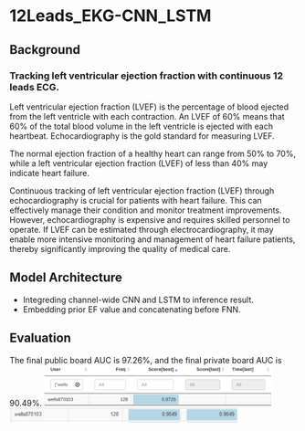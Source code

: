 # 12Leads_EKG-CNN_LSTM
## Background
### Tracking left ventricular ejection fraction with continuous 12 leads ECG.

Left ventricular ejection fraction (LVEF) is the percentage of blood ejected from the left ventricle with each contraction. An LVEF of 60% means that 60% of the total blood volume in the left ventricle is ejected with each heartbeat. Echocardiography is the gold standard for measuring LVEF.

The normal ejection fraction of a healthy heart can range from 50% to 70%, while a left ventricular ejection fraction (LVEF) of less than 40% may indicate heart failure.

Continuous tracking of left ventricular ejection fraction (LVEF) through echocardiography is crucial for patients with heart failure. This can effectively manage their condition and monitor treatment improvements. However, echocardiography is expensive and requires skilled personnel to operate. If LVEF can be estimated through electrocardiography, it may enable more intensive monitoring and management of heart failure patients, thereby significantly improving the quality of medical care.

## Model Architecture
- Integreding channel-wide CNN and LSTM to inference result.
- Embedding prior EF value and concatenating before FNN.

## Evaluation
The final public board AUC is 97.26%, and the final private board AUC is 90.49%.
<img src="png/pub_auc.png" width="400"></img>
<img src="png/pri_auc.png" width="400"></img>
